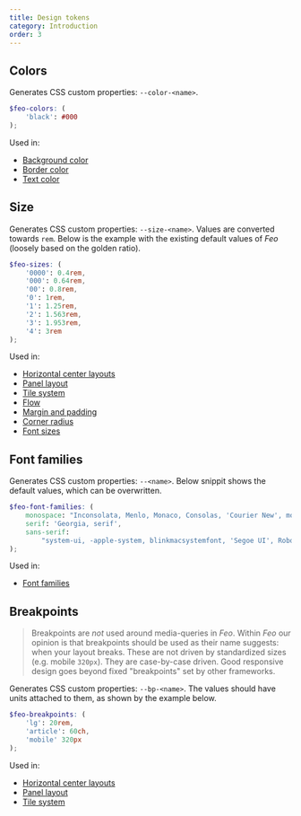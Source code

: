 ```yaml
---
title: Design tokens
category: Introduction
order: 3
---
```


## Colors

Generates CSS custom properties: `--color-<name>`.

```scss
$feo-colors: (
	'black': #000
);
```

Used in:

- [Background color](/token-based#background-color)
- [Border color](/token-based#border)
- [Text color](/token-based#text-color-font-sizes-and-font-family)

## Size

Generates CSS custom properties: `--size-<name>`. Values are converted towards `rem`. Below is the example with the existing default values of _Feo_ (loosely based on the golden ratio).

```scss
$feo-sizes: (
	'0000': 0.4rem,
	'000': 0.64rem,
	'00': 0.8rem,
	'0': 1rem,
	'1': 1.25rem,
	'2': 1.563rem,
	'3': 1.953rem,
	'4': 3rem
);
```

Used in:

- [Horizontal center layouts](/center)
- [Panel layout](/panel)
- [Tile system](/tiles)
- [Flow](/flow)
- [Margin and padding](/token-based#margin-and-padding)
- [Corner radius](/token-based#radius)
- [Font sizes](/token-based#text-color-font-sizes-and-font-family)

## Font families

Generates CSS custom properties: `--<name>`. Below snippit shows the default values, which can be overwritten.

```scss
$feo-font-families: (
	monospace: "Inconsolata, Menlo, Monaco, Consolas, 'Courier New', monospace",
	serif: 'Georgia, serif',
	sans-serif:
		"system-ui, -apple-system, blinkmacsystemfont, 'Segoe UI', Roboto, 'Helvetica Neue', Arial, sans-serif"
);
```

Used in:

- [Font families](/token-based#text-color-font-sizes-and-font-family)

## Breakpoints

> Breakpoints are _not_ used around media-queries in _Feo_. Within _Feo_ our opinion is that breakpoints should be used as their name suggests: when your layout breaks. These are not driven by standardized sizes (e.g. mobile `320px`). They are case-by-case driven. Good responsive design goes beyond fixed "breakpoints" set by other frameworks.

Generates CSS custom properties: `--bp-<name>`. The values should have units attached to them, as shown by the example below.

```scss
$feo-breakpoints: (
	'lg': 20rem,
	'article': 60ch,
	'mobile' 320px
);
```

Used in:

- [Horizontal center layouts](/center)
- [Panel layout](/panel)
- [Tile system](/tiles)

